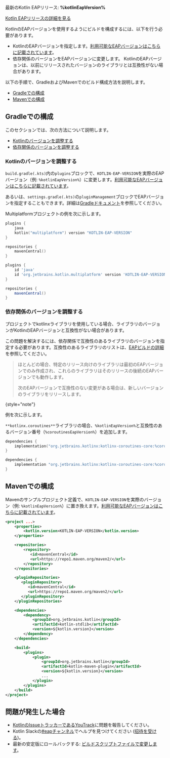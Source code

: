 [//]: # (title: EAPビルドの構成)

<tldr>
    <!-- <p>プレビューバージョンは現在利用できません。</p> -->
    <p>最新のKotlin EAPリリース: <strong>%kotlinEapVersion%</strong></p>
    <p><a href="eap.md#build-details">Kotlin EAPリリースの詳細を見る</a></p>
</tldr>

KotlinのEAPバージョンを使用するようにビルドを構成するには、以下を行う必要があります。

* KotlinのEAPバージョンを指定します。[利用可能なEAPバージョンはこちらに記載されています](eap.md#build-details)。
* 依存関係のバージョンをEAPバージョンに変更します。
KotlinのEAPバージョンは、以前にリリースされたバージョンのライブラリとは互換性がない場合があります。

以下の手順で、GradleおよびMavenでのビルド構成方法を説明します。

* [Gradleでの構成](#configure-in-gradle)
* [Mavenでの構成](#configure-in-maven)

## Gradleでの構成

このセクションでは、次の方法について説明します。

* [Kotlinのバージョンを調整する](#adjust-the-kotlin-version)
* [依存関係のバージョンを調整する](#adjust-versions-in-dependencies)

### Kotlinのバージョンを調整する

`build.gradle(.kts)`内の`plugins`ブロックで、`KOTLIN-EAP-VERSION`を実際のEAPバージョン（例: `%kotlinEapVersion%`）に変更します。[利用可能なEAPバージョンはこちらに記載されています](eap.md#build-details)。

あるいは、`settings.gradle(.kts)`の`pluginManagement`ブロックでEAPバージョンを指定することもできます。詳細は[Gradleドキュメント](https://docs.gradle.org/current/userguide/plugins.html#sec:plugin_version_management)を参照してください。

Multiplatformプロジェクトの例を次に示します。

<tabs group="build-script">
<tab title="Kotlin" group-key="kotlin">

```kotlin
plugins {
    java
    kotlin("multiplatform") version "KOTLIN-EAP-VERSION"
}

repositories {
    mavenCentral()
}
```

</tab>
<tab title="Groovy" group-key="groovy">

```groovy
plugins {
    id 'java'
    id 'org.jetbrains.kotlin.multiplatform' version 'KOTLIN-EAP-VERSION'
}

repositories {
    mavenCentral()
}
```

</tab>
</tabs>

### 依存関係のバージョンを調整する

プロジェクトでkotlinxライブラリを使用している場合、ライブラリのバージョンがKotlinのEAPバージョンと互換性がない場合があります。

この問題を解決するには、依存関係で互換性のあるライブラリのバージョンを指定する必要があります。互換性のあるライブラリのリストは、[EAPビルドの詳細](eap.md#build-details)を参照してください。

> ほとんどの場合、特定のリリース向けのライブラリは最初のEAPバージョンでのみ作成され、これらのライブラリはそのリリースの後続のEAPバージョンでも動作します。
> 
> 次のEAPバージョンで互換性のない変更がある場合は、新しいバージョンのライブラリをリリースします。
>
{style="note"}

例を次に示します。

`**kotlinx.coroutines**`ライブラリの場合、`%kotlinEapVersion%`と互換性のあるバージョン番号（`%coroutinesEapVersion%`）を追加します。

<tabs group="build-script">
<tab title="Kotlin" group-key="kotlin">

```kotlin
dependencies {
    implementation("org.jetbrains.kotlinx:kotlinx-coroutines-core:%coroutinesEapVersion%")
}
```

</tab>
<tab title="Groovy" group-key="groovy">

```groovy
dependencies {
    implementation "org.jetbrains.kotlinx:kotlinx-coroutines-core:%coroutinesEapVersion%"
}
```

</tab>
</tabs>

## Mavenでの構成

Mavenのサンプルプロジェクト定義で、`KOTLIN-EAP-VERSION`を実際のバージョン（例: `%kotlinEapVersion%`）に置き換えます。[利用可能なEAPバージョンはこちらに記載されています](eap.md#build-details)。

```xml
<project ...>
    <properties>
        <kotlin.version>KOTLIN-EAP-VERSION</kotlin.version>
    </properties>

    <repositories>
        <repository>
           <id>mavenCentral</id>
           <url>https://repo1.maven.org/maven2/</url>
        </repository>
    </repositories>

    <pluginRepositories>
       <pluginRepository>
          <id>mavenCentral</id>
          <url>https://repo1.maven.org/maven2/</url>
       </pluginRepository>
    </pluginRepositories>

    <dependencies>
        <dependency>
            <groupId>org.jetbrains.kotlin</groupId>
            <artifactId>kotlin-stdlib</artifactId>
            <version>${kotlin.version}</version>
        </dependency>
    </dependencies>

    <build>
        <plugins>
            <plugin>
                <groupId>org.jetbrains.kotlin</groupId>
                <artifactId>kotlin-maven-plugin</artifactId>
                <version>${kotlin.version}</version>
                ...
            </plugin>
        </plugins>
    </build>
</project>
```

## 問題が発生した場合

* [KotlinのIssueトラッカーであるYouTrack](https://kotl.in/issue)に問題を報告してください。
* Kotlin Slackの[#eapチャンネル](https://app.slack.com/client/T09229ZC6/C0KLZSCHF)でヘルプを見つけてください ([招待を受ける](https://surveys.jetbrains.com/s3/kotlin-slack-sign-up))。
* 最新の安定版にロールバックする: [ビルドスクリプトファイルで変更します](#adjust-the-kotlin-version)。
